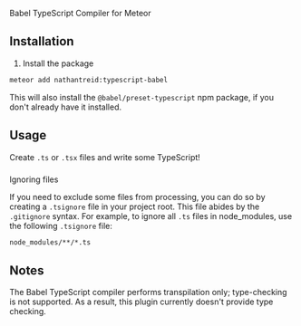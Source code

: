 Babel TypeScript Compiler for Meteor

## Installation

1. Install the package

```bash
meteor add nathantreid:typescript-babel
```

This will also install the `@babel/preset-typescript` npm package, if you don't already have it installed.

## Usage

Create `.ts` or `.tsx` files and write some TypeScript!

###
Ignoring files

If you need to exclude some files from processing, you can do so by creating a `.tsignore` file in your project root.
This file abides by the `.gitignore` syntax.
For example, to ignore all `.ts` files in node_modules, use the following `.tsignore` file:

```
node_modules/**/*.ts

```

## Notes

The Babel TypeScript compiler performs transpilation only; type-checking is not supported. As a result, this plugin currently doesn't provide type checking.
